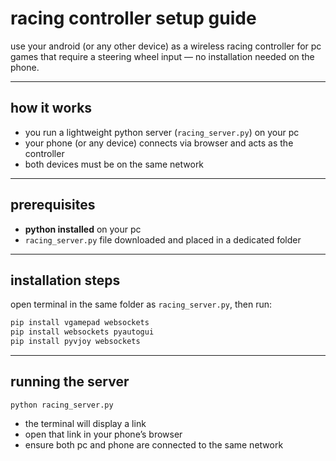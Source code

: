 # racing controller setup guide  

use your android (or any other device) as a wireless racing controller for pc games that require a steering wheel input — no installation needed on the phone.  

---

## how it works  
- you run a lightweight python server (`racing_server.py`) on your pc  
- your phone (or any device) connects via browser and acts as the controller  
- both devices must be on the same network  

---

## prerequisites  
- **python installed** on your pc  
- `racing_server.py` file downloaded and placed in a dedicated folder  

---

## installation steps  

open terminal in the same folder as `racing_server.py`, then run:  

```bash
pip install vgamepad websockets
pip install websockets pyautogui
pip install pyvjoy websockets
```

---

## running the server

`python racing_server.py`

- the terminal will display a link
- open that link in your phone’s browser
- ensure both pc and phone are connected to the same network
